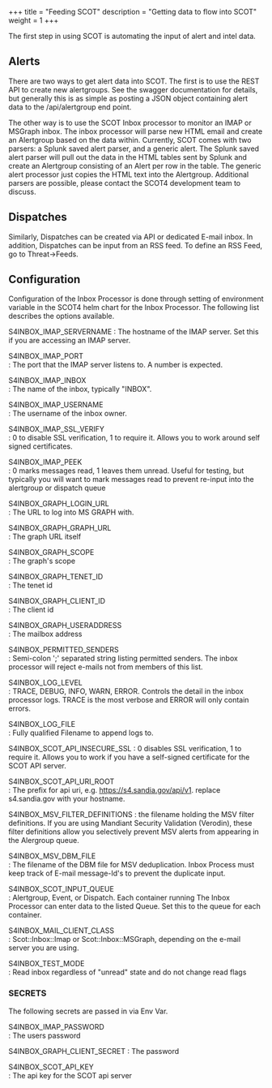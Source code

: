 +++
title = "Feeding SCOT"
description = "Getting data to flow into SCOT"
weight = 1
+++

The first step in using SCOT is automating the input of alert and intel data.

## Alerts

There are two ways to get alert data into SCOT.  The first is to use the REST API to create new alertgroups.  See the swagger documentation for details, but generally this is as simple as posting a JSON object containing alert data to the /api/alertgroup end point.

The other way is to use the SCOT Inbox processor to monitor an IMAP or MSGraph inbox.  The inbox processor will parse new HTML email and create an Alertgroup based on the data within.  Currently, SCOT comes with two parsers: a Splunk saved alert parser, and a generic alert.  The Splunk saved alert parser will pull out the data in the HTML tables sent by Splunk and create an Alertgroup consisting of an Alert per row in the table.  The generic alert processor just copies the HTML text into the Alertgroup.  Additional parsers are possible, please contact the SCOT4 development team to discuss.

## Dispatches

Similarly, Dispatches can be created via API or dedicated E-mail inbox.  In addition, Dispatches can be input from an RSS feed.  To define an RSS Feed, go to Threat->Feeds.

## Configuration

Configuration of the Inbox Processor is done through setting of environment variable in the SCOT4 helm chart for the Inbox Processor.  The following list describes the options available.

S4INBOX_IMAP_SERVERNAME
: The hostname of the IMAP server. Set this if you are accessing an IMAP server.

S4INBOX_IMAP_PORT          
: The port that the IMAP server listens to.  A number is expected.
  
S4INBOX_IMAP_INBOX         
:  The name of the inbox, typically "INBOX".
  
S4INBOX_IMAP_USERNAME      
:  The username of the inbox owner.
  
S4INBOX_IMAP_SSL_VERIFY    
:  0 to disable SSL verification, 1 to require it.  Allows you to work around self signed certificates.
  
S4INBOX_IMAP_PEEK          
:  0 marks messages read, 1 leaves them unread.  Useful for testing, but typically you will want to mark messages read to prevent re-input into the alertgroup or dispatch queue
  
S4INBOX_GRAPH_LOGIN_URL    
:  The URL to log into MS GRAPH with.
  
S4INBOX_GRAPH_GRAPH_URL    
:  The graph URL itself
  
S4INBOX_GRAPH_SCOPE        
:  The graph's scope
  
S4INBOX_GRAPH_TENET_ID     
:  The tenet id
  
S4INBOX_GRAPH_CLIENT_ID    
:  The client id
  
S4INBOX_GRAPH_USERADDRESS  
:  The mailbox address
  
S4INBOX_PERMITTED_SENDERS  
:  Semi-colon ';' separated string listing permitted senders.  The inbox processor will reject e-mails not from members of this list.
  
S4INBOX_LOG_LEVEL          
:  TRACE, DEBUG, INFO, WARN, ERROR.  Controls the detail in the inbox processor logs.  TRACE is the most verbose and ERROR will only contain errors.  
  
S4INBOX_LOG_FILE           
:  Fully qualified Filename to append logs to.  
  
S4INBOX_SCOT_API_INSECURE_SSL 
:  0 disables SSL verification, 1 to require it.  Allows you to work if you have a self-signed certificate for the SCOT API server.
  
S4INBOX_SCOT_API_URI_ROOT     
:  The prefix for api uri, e.g. https://s4.sandia.gov/api/v1.  replace s4.sandia.gov with your hostname.
  
S4INBOX_MSV_FILTER_DEFINITIONS
:  the filename holding the MSV filter definitions. If you are using Mandiant Security Validation (Verodin), these filter definitions allow you selectively prevent MSV alerts from appearing in the Alergroup queue.
  
S4INBOX_MSV_DBM_FILE          
:  The filename of the DBM file for MSV deduplication.  Inbox Process must keep track of E-mail message-Id's to prevent the duplicate input.
  
S4INBOX_SCOT_INPUT_QUEUE      
:  Alertgroup, Event, or Dispatch. Each container running The Inbox Processor can enter data to the listed Queue.  Set this to the queue for each container.
  
S4INBOX_MAIL_CLIENT_CLASS     
:  Scot::Inbox::Imap or Scot::Inbox::MSGraph, depending on the e-mail server you are using.
  
S4INBOX_TEST_MODE             
:  Read inbox regardless of "unread" state and do not change read flags
  

### SECRETS

The following secrets are passed in via Env Var.


S4INBOX_IMAP_PASSWORD      
:  The users password
  
S4INBOX_GRAPH_CLIENT_SECRET 
:  The password
  
S4INBOX_SCOT_API_KEY          
:  The api key for the SCOT api server
  
